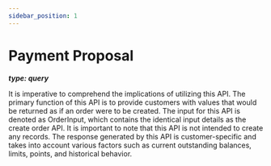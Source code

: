 ```yaml
---
sidebar_position: 1
---
```

# Payment Proposal

***type: query***

It is imperative to comprehend the implications of utilizing this API. The primary function of this API is to provide customers with values that would be returned as if an order were to be created. The input for this API is denoted as OrderInput, which contains the identical input details as the create order API. It is important to note that this API is not intended to create any records. The response generated by this API is customer-specific and takes into account various factors such as current outstanding balances, limits, points, and historical behavior.
